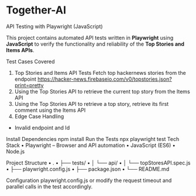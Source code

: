# Together-AI
API Testing with Playwright (JavaScript)

This project contains automated API tests written in **Playwright** using **JavaScript** to verify the functionality and reliability of the **Top Stories and Items APIs**.

Test Cases Covered

1.	Top Stories and Items API Tests
Fetch top hackernews stories from the endpoint 
https://hacker-news.firebaseio.com/v0/topstories.json?print=pretty
2.	Using the Top Stories API to retrieve the current top story from the Items API
3.	Using the Top Stories API to retrieve a top story, retrieve its first comment using the Items API
4.	Edge Case Handling
-	Invalid endpoint and Id


Install Dependencies
npm install
Run the Tests
npx playwright test
Tech Stack
•	Playwright – Browser and API automation
•	JavaScript (ES6)
•	Node.js


Project Structure
•	.
•	├── tests/
•	│   └── api/
•	│       └── topStoresAPI.spec.js
•	├── playwright.config.js
•	├── package.json
•	└── README.md

Configuration
playwright.config.js or modify the request timeout and parallel calls in the test accordingly.

